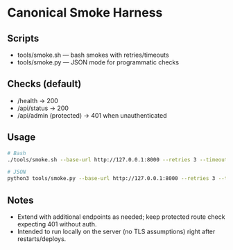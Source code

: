 # Canonical Smoke Harness

## Scripts
- tools/smoke.sh — bash smokes with retries/timeouts
- tools/smoke.py — JSON mode for programmatic checks

## Checks (default)
- /health → 200
- /api/status → 200
- /api/admin (protected) → 401 when unauthenticated

## Usage
```bash
# Bash
./tools/smoke.sh --base-url http://127.0.0.1:8000 --retries 3 --timeout 5

# JSON
python3 tools/smoke.py --base-url http://127.0.0.1:8000 --retries 3 --timeout 5 --json
```

## Notes
- Extend with additional endpoints as needed; keep protected route check expecting 401 without auth.
- Intended to run locally on the server (no TLS assumptions) right after restarts/deploys.
